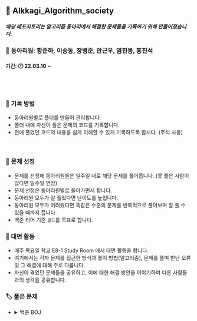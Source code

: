 ## 📖 Alkkagi_Algorithm_society

#### *해당 레포지토리는 알고리즘 동아리에서 해결한 문제들을 기록하기 위해 만들어졌습니다.*   
<p></p>   

### 🤵 동아리원: 황준하, 이승동, 장병준, 안근우, 염진봉, 홍진석    
  #### 기간: 🕐 22.03.10 ~
<br></br>
### 📝 기록 방법

- 동아리원별로 폴더를 만들어 관리합니다.
- 폴더 내에 자신이 풀은 문제의 코드를 기록합니다.
- 전에 풀었던 코드의 내용을 쉽게 이해할 수 있게 기록하도록 합시다. (주석 사용)   
<br></br>

### 🔖 문제 선정

- 문제를 선정해 동아리원들은 일주일 내로 해당 문제를 풀어옵니다. (못 풀은 사람이 많다면 일주일 연장)
- 문제 선정은 동아리원별로 돌아가면서 합니다.
- 동아리원 모두가 잘 풀었다면 난이도를 높입니다. 
- 동아리원 모두가 어려웠다면 똑같은 수준의 문제를 반복적으로 풀어보며 잘 풀 수 있을 때까지 풉니다.
- 백준 티어 기준 `골드`를 목표로 합니다.

### 📢 대면 활동

- 매주 목요일 학교 E8-1 Study Room 에서 대면 활동을 합니다.
- 여기에서는 각자 문제를 접근한 방식과 풀이 방법(알고리즘), 문제를 풀며 만난 오류 및 그 해결에 대해 주로 다룹니다. 
- 자신이 겪었던 문제들을 공유하고, 이에 대한 해결 방안을 이야기하며 다른 사람들과의 생각을 공유합니다.

### 🏷️ 풀은 문제

- <details><summary>백준 BOJ</summary>
  <br></br>
  
  |순번|문제|링크|TAG|티어|
  |:------:|:---:|:---:|:---:|:--:|
  |1주차|국회의원 선거|[백준 1417](https://www.acmicpc.net/problem/1417)|구현, 그리디|S5
  |2주차|계단 오르기|[백준 2579](https://www.acmicpc.net/problem/2579)|DP|S3
  |3주차|수 복원하기|[백준 2312](https://www.acmicpc.net/problem/2312)|수학|S3
  |4주차|회의실 배정|[백준 1931](https://www.acmicpc.net/problem/1931)|그리디|S2
  |5주차|접두사|[백준 1141](https://www.acmicpc.net/problem/1141)|구현, 정렬|S2
  |6주차|바이러스|[백준 2606](https://www.acmicpc.net/problem/2606)|그래프, DFS, BFS|S3
  |7주차|나이트의 이동|[백준 7562](https://www.acmicpc.net/problem/7562)|그래프, BFS|S1
  |8,9주차|최소비용 구하기|[백준 1916](https://www.acmicpc.net/problem/1916)|그래프, 다익스트라|G5
  
</details>
